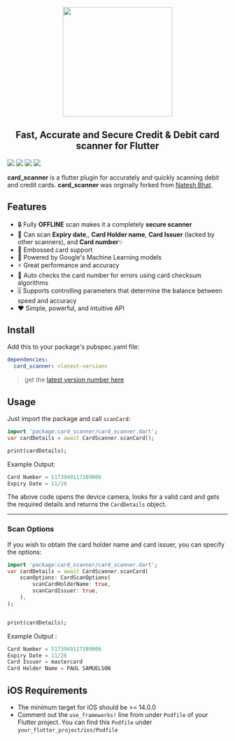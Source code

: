 <p align="center">
  <img src="https://raw.githubusercontent.com/nateshmbhat/card-scanner-flutter/master/.github/logobig.gif?sanitize=true" width="250px">
</p>
<h2 align="center">Fast, Accurate and Secure Credit & Debit card scanner for Flutter </h2>

<!-- [![](https://img.shields.io/pub/v/card_scanner)](https://pub.dev/packages/card_scanner) -->

[![](https://img.shields.io/badge/package-flutter-blue)](https://github.com/jackson-chandler-basys/card-scanner-flutter)
[![](https://img.shields.io/github/license/nateshmbhat/card-scanner-flutter)](https://github.com/jackson-chandler-basys/card-scanner-flutter)
[![](https://img.shields.io/github/languages/code-size/nateshmbhat/card-scanner-flutter)](https://github.com/jackson-chandler-basys/card-scanner-flutter)
[![](https://img.shields.io/badge/platform-android%20%26%20ios-bg)](https://github.com/nateshmbhat/card-scanner-flutter)

**card_scanner** is a flutter plugin for accurately and quickly scanning debit and credit cards.
**card_scanner** was orginally forked from [Natesh Bhat](https://github.com/nateshmbhat/card-scanner-flutter).

## Features

- 🔒 Fully **OFFLINE** scan makes it a completely **secure scanner**
- 🎈 Can scan **Expiry date**,, **Card Holder name**, **Card Issuer** (lacked by other scanners), and **Card number**✨
- 💯 Embossed card support
- 🔋 Powered by Google's Machine Learning models
- ⚡️ Great performance and accuracy
- 🧹 Auto checks the card number for errors using card checksum algorithms
- 🎚 Supports controlling parameters that determine the balance between speed and accuracy
- ❤️ Simple, powerful, and intuitive API

## Install

Add this to your package's pubspec.yaml file:

```yaml
dependencies:
  card_scanner: <latest-version>
```

> get the [latest version number here](https://pub.dev/packages/card_scanner#-installing-tab-)

## Usage

Just import the package and call `scanCard`:

```dart
import 'package:card_scanner/card_scanner.dart';
var cardDetails = await CardScanner.scanCard();

print(cardDetails);
```

Example Output:

```dart
Card Number = 5173949117389006
Expiry Date = 11/26
```

The above code opens the device camera, looks for a valid card and gets the required details and returns the `CardDetails` object.

---

### Scan Options

If you wish to obtain the card holder name and card issuer, you can specify the options:

```dart
import 'package:card_scanner/card_scanner.dart';
var cardDetails = await CardScanner.scanCard(
    scanOptions: CardScanOptions(
        scanCardHolderName: true,
        scanCardIssuer: true,
    ),
);


print(cardDetails);
```

Example Output :

```dart
Card Number = 5173949117389006
Expiry Date = 11/26
Card Issuer = mastercard
Card Holder Name = PAUL SAMUELSON
```

## iOS Requirements

- The minimum target for iOS should be >= 14.0.0
- Comment out the `use_frameworks!` line from under `Podfile` of your Flutter project.
  You can find this `Podfile` under `your_flutter_project/ios/Podfile`

<!-- ### [Documentation & Samples](https://pub.dev/documentation/card_scanner/latest/) 📖 -->
